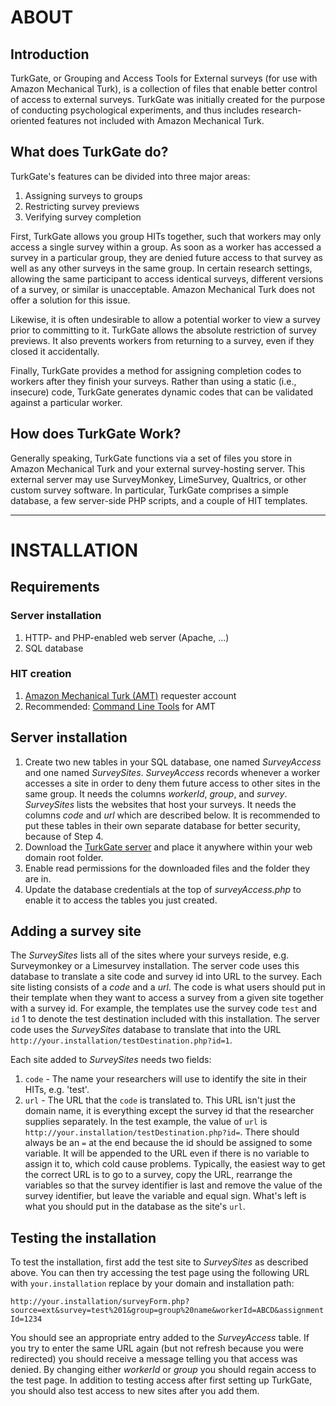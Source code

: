 # ABOUT

## Introduction
TurkGate, or Grouping and Access Tools for External surveys (for use with Amazon Mechanical Turk), is a collection of files that enable better control of access to external surveys. TurkGate was initially created for the purpose of conducting psychological experiments, and thus includes research-oriented features not included with Amazon Mechanical Turk.

## What does TurkGate do?
TurkGate's features can be divided into three major areas:

1. Assigning surveys to groups
2. Restricting survey previews
3. Verifying survey completion

First, TurkGate allows you group HITs together, such that workers may only access a single survey within a group. As soon as a worker has accessed a survey in a particular group, they are denied future access to that survey as well as any other surveys in the same group. In certain research settings, allowing the same participant to access identical surveys, different versions of a survey, or similar is unacceptable. Amazon Mechanical Turk does not offer a solution for this issue.

Likewise, it is often undesirable to allow a potential worker to view a survey prior to committing to it. TurkGate allows the absolute restriction of survey previews. It also prevents workers from returning to a survey, even if they closed it accidentally.

Finally, TurkGate provides a method for assigning completion codes to workers after they finish your surveys. Rather than using a static (i.e., insecure) code, TurkGate generates dynamic codes that can be validated against a particular worker.

## How does TurkGate Work?
Generally speaking, TurkGate functions via a set of files you store in Amazon Mechanical Turk and your external survey-hosting server. This external server may use SurveyMonkey, LimeSurvey, Qualtrics, or other custom survey software. In particular, TurkGate comprises a simple database, a few server-side PHP scripts, and a couple of HIT templates.

---

# INSTALLATION

## Requirements
### Server installation
1. HTTP- and PHP-enabled web server (Apache, ...)
2. SQL database

### HIT creation
1. [Amazon Mechanical Turk (AMT)](https://www.mturk.com/mturk/welcome) requester account
2. Recommended: [Command Line Tools](http://aws.amazon.com/developertools/694) for AMT

## Server installation
1. Create two new tables in your SQL database, one named *SurveyAccess* and one named *SurveySites*. *SurveyAccess* records whenever a worker accesses a site in order to deny them future access to other sites in the same group. It needs the columns *workerId*, *group*, and *survey*. *SurveySites* lists the websites that host your surveys. It needs the columns *code* and *url* which are described below. It is recommended to put these tables in their own separate database for better security, because of Step 4.
2. Download the [TurkGate server](https://github.com/gideongoldin/TurkGate/tree/master/server%20code) and place it anywhere within your web domain root folder.
3. Enable read permissions for the downloaded files and the folder they are in.
4. Update the database credentials at the top of *surveyAccess.php* to enable it to access the tables you just created.

## Adding a survey site
The *SurveySites* lists all of the sites where your surveys reside, e.g. Surveymonkey or a Limesurvey installation. The server code uses this database to translate a site code and survey id into URL to the survey. Each site listing consists of a *code* and a *url*. The code is what users should put in their template when they want to access a survey from a given site together with a survey id. For example, the templates use the survey code `test` and `id` 1 to denote the test destination included with this installation. The server code uses the *SurveySites* database to translate that into the URL `http://your.installation/testDestination.php?id=1`.

Each site added to *SurveySites* needs two fields:

1. `code` - The name your researchers will use to identify the site in their HITs, e.g. 'test'.
2. `url` - The URL that the `code` is translated to. This URL isn't just the domain name, it is everything except the survey id that the researcher supplies separately. In the test example, the value of `url` is `http://your.installation/testDestination.php?id=`. There should always be an `=` at the end because the id should be assigned to some variable. It will be appended to the URL even if there is no variable to assign it to, which cold cause problems. Typically, the easiest way to get the correct URL is to go to a survey, copy the URL, rearrange the variables so that the survey identifier is last and remove the value of the survey identifier, but leave the variable and equal sign. What's left is what you should put in the database as the site's `url`.

## Testing the installation
To test the installation, first add the test site to *SurveySites* as described above. You can then try accessing the test page using the following URL with `your.installation` replace by your domain and installation path:

`http://your.installation/surveyForm.php?source=ext&survey=test%201&group=group%20name&workerId=ABCD&assignmentId=1234`

You should see an appropriate entry added to the *SurveyAccess* table. If you try to enter the same URL again (but not refresh because you were redirected) you should receive a message telling you that access was denied. By changing either *workerId* or *group* you should regain access to the test page. In addition to testing access after first setting up TurkGate, you should also test access to new sites after you add them.